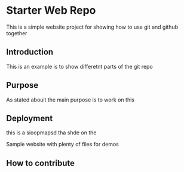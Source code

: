 # Starter Web Repo
This is a simple website project for showing how to use git and github together

## Introduction

This is an example is to show differetnt parts of the git repo

## Purpose

As stated abouit the main purpose is to work on this

## Deployment

this is a sioopmapsd tha shde on the

Sample website with plenty of files for demos
## How to contribute